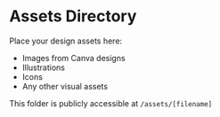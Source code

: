 # Assets Directory

Place your design assets here:

- Images from Canva designs
- Illustrations
- Icons
- Any other visual assets

This folder is publicly accessible at `/assets/[filename]`